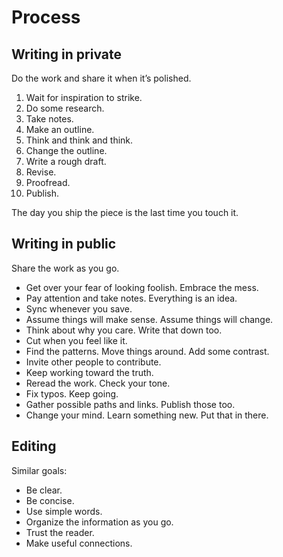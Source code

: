 # Process

## Writing in private

Do the work and share it when it’s polished.

1. Wait for inspiration to strike.
2. Do some research.
3. Take notes.
4. Make an outline.
5. Think and think and think.
6. Change the outline.
7. Write a rough draft.
8. Revise.
9. Proofread.
10. Publish.

The day you ship the piece is the last time you touch it.

## Writing in public

Share the work as you go.

* Get over your fear of looking foolish. Embrace the mess.
* Pay attention and take notes. Everything is an idea.
* Sync whenever you save.
* Assume things will make sense. Assume things will change.
* Think about why you care. Write that down too.
* Cut when you feel like it.
* Find the patterns. Move things around. Add some contrast.
* Invite other people to contribute.
* Keep working toward the truth.
* Reread the work. Check your tone.
* Fix typos. Keep going.
* Gather possible paths and links. Publish those too.
* Change your mind. Learn something new. Put that in there.

## Editing

Similar goals:

* Be clear.
* Be concise.
* Use simple words.
* Organize the information as you go.
* Trust the reader.
* Make useful connections.
